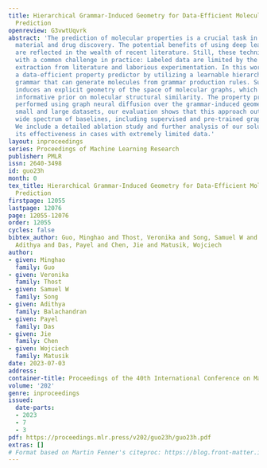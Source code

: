 ```yaml
---
title: Hierarchical Grammar-Induced Geometry for Data-Efficient Molecular Property
  Prediction
openreview: G3vwtUqvrk
abstract: 'The prediction of molecular properties is a crucial task in the field of
  material and drug discovery. The potential benefits of using deep learning techniques
  are reflected in the wealth of recent literature. Still, these techniques are faced
  with a common challenge in practice: Labeled data are limited by the cost of manual
  extraction from literature and laborious experimentation. In this work, we propose
  a data-efficient property predictor by utilizing a learnable hierarchical molecular
  grammar that can generate molecules from grammar production rules. Such a grammar
  induces an explicit geometry of the space of molecular graphs, which provides an
  informative prior on molecular structural similarity. The property prediction is
  performed using graph neural diffusion over the grammar-induced geometry. On both
  small and large datasets, our evaluation shows that this approach outperforms a
  wide spectrum of baselines, including supervised and pre-trained graph neural networks.
  We include a detailed ablation study and further analysis of our solution, showing
  its effectiveness in cases with extremely limited data.'
layout: inproceedings
series: Proceedings of Machine Learning Research
publisher: PMLR
issn: 2640-3498
id: guo23h
month: 0
tex_title: Hierarchical Grammar-Induced Geometry for Data-Efficient Molecular Property
  Prediction
firstpage: 12055
lastpage: 12076
page: 12055-12076
order: 12055
cycles: false
bibtex_author: Guo, Minghao and Thost, Veronika and Song, Samuel W and Balachandran,
  Adithya and Das, Payel and Chen, Jie and Matusik, Wojciech
author:
- given: Minghao
  family: Guo
- given: Veronika
  family: Thost
- given: Samuel W
  family: Song
- given: Adithya
  family: Balachandran
- given: Payel
  family: Das
- given: Jie
  family: Chen
- given: Wojciech
  family: Matusik
date: 2023-07-03
address: 
container-title: Proceedings of the 40th International Conference on Machine Learning
volume: '202'
genre: inproceedings
issued:
  date-parts:
  - 2023
  - 7
  - 3
pdf: https://proceedings.mlr.press/v202/guo23h/guo23h.pdf
extras: []
# Format based on Martin Fenner's citeproc: https://blog.front-matter.io/posts/citeproc-yaml-for-bibliographies/
---
```

